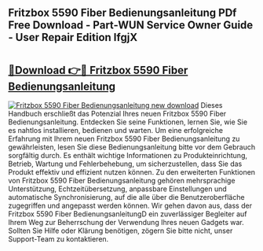 ## Fritzbox 5590 Fiber Bedienungsanleitung PDf Free Download - Part-WUN Service Owner Guide - User Repair Edition IfgjX

# <h2><a href="http://df2j5me.blite.top/?on=Fritzbox+5590+Fiber+Bedienungsanleitung">🔗Download 👉🔴 Fritzbox 5590 Fiber Bedienungsanleitung</a></h2>

[![Fritzbox 5590 Fiber Bedienungsanleitung new download](https://i.imgur.com/lujVjoI.png)](http://df2j5me.blite.top/?on=Fritzbox+5590+Fiber+Bedienungsanleitung)
Dieses Handbuch erschließt das Potenzial Ihres neuen Fritzbox 5590 Fiber Bedienungsanleitung. Entdecken Sie seine Funktionen, lernen Sie, wie Sie es nahtlos installieren, bedienen und warten. Um eine erfolgreiche Erfahrung mit Ihrem neuen Fritzbox 5590 Fiber Bedienungsanleitung zu gewährleisten, lesen Sie diese Bedienungsanleitung bitte vor dem Gebrauch sorgfältig durch. Es enthält wichtige Informationen zu Produkteinrichtung, Betrieb, Wartung und Fehlerbehebung, um sicherzustellen, dass Sie das Produkt effektiv und effizient nutzen können. Zu den erweiterten Funktionen von Fritzbox 5590 Fiber Bedienungsanleitung gehören mehrsprachige Unterstützung, Echtzeitübersetzung, anpassbare Einstellungen und automatische Synchronisierung, auf die alle über die Benutzeroberfläche zugegriffen und angepasst werden können. Wir gehen davon aus, dass der Fritzbox 5590 Fiber BedienungsanleitungD ein zuverlässiger Begleiter auf Ihrem Weg zur Beherrschung der Verwendung Ihres neuen Gadgets war. Sollten Sie Hilfe oder Klärung benötigen, zögern Sie bitte nicht, unser Support-Team zu kontaktieren.
